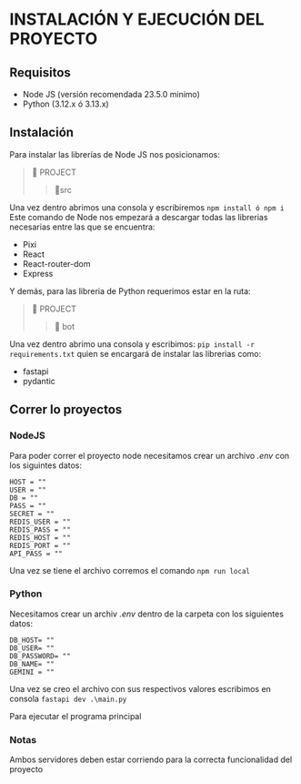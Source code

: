 # INSTALACIÓN Y EJECUCIÓN DEL PROYECTO

## Requisitos

* Node JS (versión recomendada 23.5.0 minimo)
* Python (3.12.x ó 3.13.x)

## Instalación
Para instalar las librerías de Node JS nos posicionamos:
>📂 PROJECT
>>📂src

Una vez dentro abrimos una consola y escribiremos
``npm install ó npm i``
Este comando de Node nos empezará a descargar todas las librerias necesarias entre las que se encuentra:
* Pixi
* React 
* React-router-dom
* Express

Y demás, para las libreria de Python requerimos estar en la ruta:
>📂 PROJECT
>>📂 bot

Una vez dentro abrimo una consola y escribimos:
``pip install -r requirements.txt``
quien se encargará de instalar las librerias como:
* fastapi
* pydantic

## Correr lo proyectos

### NodeJS

Para poder correr el proyecto node necesitamos crear un archivo _.env_ con los siguintes datos:

```
HOST = ""
USER = ""
DB = ""
PASS = ""
SECRET = ""
REDIS_USER = ""
REDIS_PASS = ""
REDIS_HOST = ""
REDIS_PORT = ""
API_PASS = ""
```

Una vez se tiene el archivo corremos el comando `npm run local`

### Python

Necesitamos crear un archiv _.env_ dentro de la carpeta con los siguientes datos:
```
DB_HOST= ""
DB_USER= ""
DB_PASSWORD= ""
DB_NAME= ""
GEMINI = ""
```

Una vez se creo el archivo con sus respectivos valores escribimos en consola
`fastapi dev .\main.py`

Para ejecutar el programa principal 

### Notas

Ambos servidores deben estar corriendo para la correcta funcionalidad del proyecto